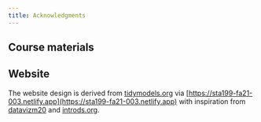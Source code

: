 ```yaml
---
title: Acknowledgments
---
```


## Course materials



## Website

The website design is derived from  [tidymodels.org](https://www.tidymodels.org) via [https://sta199-fa21-003.netlify.app](https://sta199-fa21-003.netlify.app) with inspiration from [datavizm20](https://datavizm20.classes.andrewheiss.com) and [introds.org](https://introds.org/).
